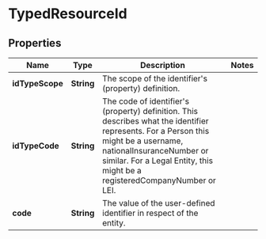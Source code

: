 

# TypedResourceId

## Properties

Name | Type | Description | Notes
------------ | ------------- | ------------- | -------------
**idTypeScope** | **String** | The scope of the identifier&#39;s (property) definition. | 
**idTypeCode** | **String** | The code of identifier&#39;s (property) definition. This describes what the identifier represents.  For a Person this might be a username, nationalInsuranceNumber or similar.  For a Legal Entity, this might be a registeredCompanyNumber or LEI. | 
**code** | **String** | The value of the user-defined identifier in respect of the entity. | 




